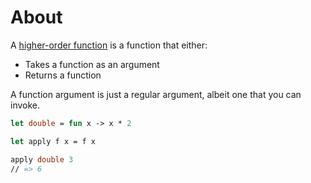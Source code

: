 # About

A [higher-order function](https://docs.microsoft.com/en-us/dotnet/fsharp/introduction-to-functional-programming/first-class-functions) is a function that either:

- Takes a function as an argument
- Returns a function

A function argument is just a regular argument, albeit one that you can invoke.

```fsharp
let double = fun x -> x * 2

let apply f x = f x

apply double 3
// => 6
```
